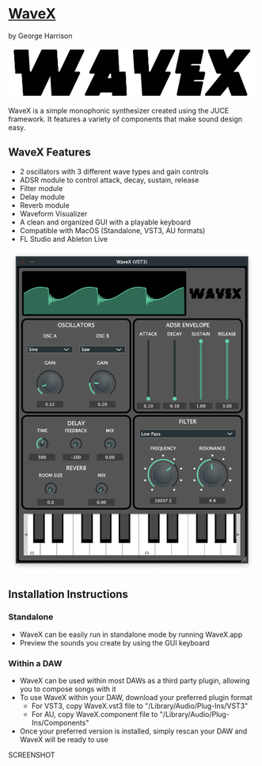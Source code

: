 # [WaveX](https://georgeh02.github.io/WaveX/)
by George Harrison

<img src="Deliverables/images/logo.png" width="500">

WaveX is a simple monophonic synthesizer created using the JUCE framework.
It features a variety of components that make sound design easy.

## WaveX Features
- 2 oscillators with 3 different wave types and gain controls
- ADSR module to control attack, decay, sustain, release
- Filter module
- Delay module
- Reverb module
- Waveform Visualizer
- A clean and organized GUI with a playable keyboard
- Compatible with MacOS (Standalone, VST3, AU formats)
- FL Studio and Ableton Live

<img src="Deliverables/images/WaveX.png" width="500">

## Installation Instructions
### Standalone
- WaveX can be easily run in standalone mode by running WaveX.app
- Preview the sounds you create by using the GUI keyboard

### Within a DAW
- WaveX can be used within most DAWs as a third party plugin, allowing you to compose songs with it
- To use WaveX within your DAW, download your preferred plugin format
    - For VST3, copy WaveX.vst3 file to "/Library/Audio/Plug-Ins/VST3"
    - For AU, copy WaveX.component file to "/Library/Audio/Plug-Ins/Components"
- Once your preferred version is installed, simply rescan your DAW and WaveX will be ready to use

SCREENSHOT

